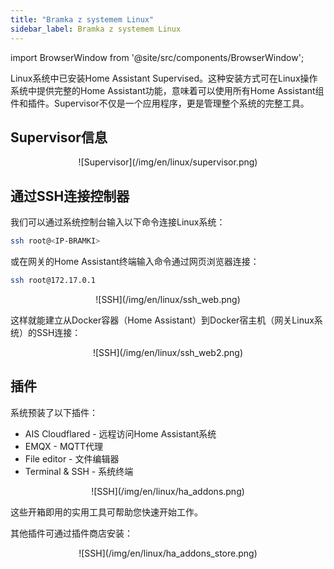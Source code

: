 ```yaml
---
title: "Bramka z systemem Linux"
sidebar_label: Bramka z systemem Linux
---
```


import BrowserWindow from '@site/src/components/BrowserWindow';

Linux系统中已安装Home Assistant Supervised。这种安装方式可在Linux操作系统中提供完整的Home Assistant功能，意味着可以使用所有Home Assistant组件和插件。Supervisor不仅是一个应用程序，更是管理整个系统的完整工具。

## Supervisor信息

<BrowserWindow url="http://homeassistant.local:4357">
<center>
![Supervisor](/img/en/linux/supervisor.png)
</center>
</BrowserWindow>

## 通过SSH连接控制器

我们可以通过系统控制台输入以下命令连接Linux系统：

``` bash
ssh root@<IP-BRAMKI>
```

或在网关的Home Assistant终端输入命令通过网页浏览器连接：

``` bash
ssh root@172.17.0.1
```

<BrowserWindow url="http://homeassistant.local:8123">
<center>
![SSH](/img/en/linux/ssh_web.png)
</center>
</BrowserWindow>

这样就能建立从Docker容器（Home Assistant）到Docker宿主机（网关Linux系统）的SSH连接：

<BrowserWindow url="http://homeassistant.local:8123">
<center>
![SSH](/img/en/linux/ssh_web2.png)
</center>
</BrowserWindow>

## 插件

系统预装了以下插件：

- AIS Cloudflared - 远程访问Home Assistant系统
- EMQX - MQTT代理
- File editor - 文件编辑器  
- Terminal & SSH - 系统终端

<BrowserWindow url="http://homeassistant.local:8123">
<center>
![SSH](/img/en/linux/ha_addons.png)
</center>
</BrowserWindow>

这些开箱即用的实用工具可帮助您快速开始工作。

其他插件可通过插件商店安装：

<BrowserWindow url="http://homeassistant.local:8123">
<center>
![SSH](/img/en/linux/ha_addons_store.png)
</center>
</BrowserWindow>